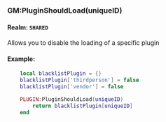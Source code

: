 ### GM:PluginShouldLoad(uniqueID)

#### Realm: `SHARED`

Allows you to disable the loading of a specific plugin

#### Example:

```lua
    local blacklistPlugin = {}
    blacklistPlugin['thirdperson'] = false
    blacklistPlugin['vendor'] = false

    PLUGIN:PluginShouldLoad(uniqueID)
        return blacklistPlugin[uniqueID]
    end
```
